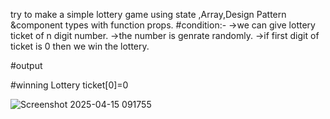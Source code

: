 try to make a simple lottery game using state ,Array,Design Pattern &component types with function props.
#condition:-
->we can give lottery ticket of n digit number.
->the number is genrate randomly.
->if first digit of ticket is 0 then we win the lottery.


#output

#winning Lottery ticket[0]=0



![Screenshot 2025-04-15 091755](https://github.com/user-attachments/assets/8baa3a26-50ee-4187-9fff-5789452889b8)
